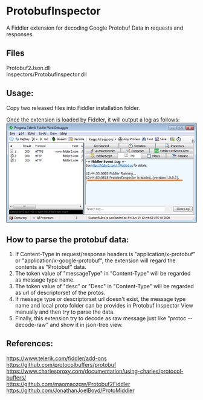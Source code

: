 # ProtobufInspector
A Fiddler extension for decoding Google Protobuf Data in requests and responses.  
  
## Files  
Protobuf2Json.dll  
Inspectors/ProtobufInspector.dll  
  
## Usage:  
Copy two released files into Fiddler installation folder.  

Once the extension is loaded by Fiddler, it will output a log as follows:  
![Loading Log](https://github.com/BlueMatthew/ProtobufInspector/raw/master/docs/res/LogOnLoading.png)  

## How to parse the protobuf data:  
1. If Content-Type in request/response headers is "application/x-protobuf" or "application/x-google-protobuf", the extension will regard the contents as "Protobuf" data.  
2. The token value of "messageType" in "Content-Type" will be regarded as message type name.  
3. The token value of "desc" or "Desc" in "Content-Type" will be regarded as url of descriptorset of the protos.  
4. If message type or descriptorset url doesn't exist, the message type name and local proto folder can be provides in Protobuf Inspector View manually and then try to parse the data.  
5. Finally, this extension try to decode as raw message just like "protoc --decode-raw" and show it in json-tree view.  

## References:  
https://www.telerik.com/fiddler/add-ons  
https://github.com/protocolbuffers/protobuf  
https://www.charlesproxy.com/documentation/using-charles/protocol-buffers/  
https://github.com/maomaozgw/Protobuf2Fiddler  
https://github.com/JonathanJoelBoyd/ProtoMiddler  
